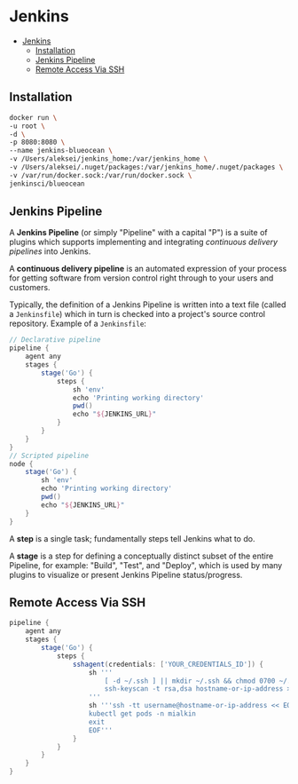 # Jenkins

- [Jenkins](#jenkins)
  - [Installation](#installation)
  - [Jenkins Pipeline](#jenkins-pipeline)
  - [Remote Access Via SSH](#remote-access-via-ssh)

## Installation

```bash
docker run \
-u root \
-d \
-p 8080:8080 \
--name jenkins-blueocean \
-v /Users/aleksei/jenkins_home:/var/jenkins_home \
-v /Users/aleksei/.nuget/packages:/var/jenkins_home/.nuget/packages \
-v /var/run/docker.sock:/var/run/docker.sock \
jenkinsci/blueocean
```

## Jenkins Pipeline

A **Jenkins Pipeline** (or simply "Pipeline" with a capital "P") is a suite of plugins which supports implementing and integrating _continuous delivery pipelines_ into Jenkins.

A **continuous delivery pipeline** is an automated expression of your process for getting software from version control right through to your users and customers.

Typically, the definition of a Jenkins Pipeline is written into a text file (called a `Jenkinsfile`) which in turn is checked into a project's source control repository. Example of a `Jenkinsfile`:

```groovy
// Declarative pipeline
pipeline {
    agent any
    stages {
        stage('Go') {
            steps {
                sh 'env'
                echo 'Printing working directory'
                pwd()
                echo "${JENKINS_URL}"
            }
        }
    }
}
// Scripted pipeline
node {
    stage('Go') {
        sh 'env'
        echo 'Printing working directory'
        pwd()
        echo "${JENKINS_URL}"
    }
}
```

A **step** is a single task; fundamentally steps tell Jenkins what to do.

A **stage** is a step for defining a conceptually distinct subset of the entire Pipeline, for example: "Build", "Test", and "Deploy", which is used by many plugins to visualize or present Jenkins Pipeline status/progress.

## Remote Access Via SSH

```groovy
pipeline {
    agent any
    stages {
        stage('Go') {
            steps {
                sshagent(credentials: ['YOUR_CREDENTIALS_ID']) {
                    sh '''
                        [ -d ~/.ssh ] || mkdir ~/.ssh && chmod 0700 ~/.ssh
                        ssh-keyscan -t rsa,dsa hostname-or-ip-address >> ~/.ssh/known_hosts
                    '''
                    sh '''ssh -tt username@hostname-or-ip-address << EOF
                    kubectl get pods -n mialkin
                    exit
                    EOF'''
                }
            }
        }
    }
}
```
